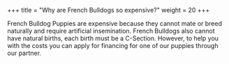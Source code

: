 +++
title = "Why are French Bulldogs so expensive?"
weight = 20
+++

French Bulldog Puppies are expensive because they cannot mate or breed naturally and require artificial insemination. French Bulldogs also cannot have natural births, each birth must be a C-Section. However, to help you with the costs you can apply for financing for one of our puppies through our partner.
